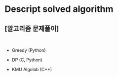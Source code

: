 # Descript solved algorithm
<h2>[알고리즘 문제풀이]</h2>
<br>

- Greedy (Python)

- DP (C, Python)

- KMU Algolab (C++)
